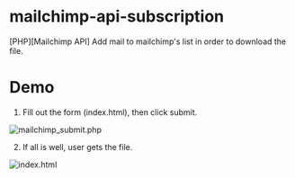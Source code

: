 # mailchimp-api-subscription
[PHP][Mailchimp API] Add mail to mailchimp's list in order to download the file.

# Demo
1. Fill out the form (index.html), then click submit.

![mailchimp_submit.php](https://cloud.githubusercontent.com/assets/1861082/12290049/019808dc-ba12-11e5-80e7-619a023cac1c.png)

2. If all is well, user gets the file.

![index.html](https://cloud.githubusercontent.com/assets/1861082/12290040/f4fae068-ba11-11e5-8c70-d4a7e5e62f9f.png)
